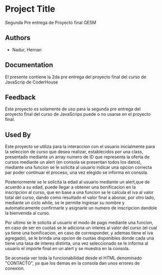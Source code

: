 
# Project Title

Segunda Pre entrega de Proyecto final GESM
## Authors

- Nadur, Hernan


## Documentation

El presente contiene la 2da pre entrega del proyecto final del curso de JavaScrip de CoderHouse

## Feedback

Este proyecto es solamente de uso para la segunda pre entrega del proyecto final del curso de JavaScrips puede o no usarse en el proyecto final.
## Used By

Este proyecto se utiliza para la interaccion con el usuario inicialmente para la seleccion de curso que desea realizar, establecidos por una class, presentado mediante un array numero de ID que representa la oferta de cursos mediante un alert (en consola se presentan todos los datos), mediante una funcion se le solicita al usuario indicar una opcion correcta par poder continuar el proceso, una vez elegido se informa en consola.

Posteriormente se le solicita la edad al usuario mediante un alert,que de acuerdo a su edad, puede llegar a obtener una bonificacion en la inscripcion al curso, que en base a una funcion se le calcula el iva al valor total del curso, dando como resultado el valor final a abonar, por otro lado,
mediante un ciclo while, se le permite ingresar su nombre y automaticamente confirmarle y asignarle un numero de inscripcion dandole la bienvenida al curso.

Por ultimo se le solicita al usuario el modo de pago mediante una funcion, en caso de ser en cuotas se le adiciona un interes al valor del curso (el cual ya tiene una bonificacion, en caso de corresponder, y ademas tiene el iva agregado), se le brinda una opcion de cuotas disponibles donde cada una tiene una tasa de interes distinta, una vez seleccionado se le informa al usuario el importe final en un alert y se muestra en la consola.

Se aconseja ver toda la funcionabilidad desde el HTML denominado "CONTACTO", ya que los demas en la consola dan unos errores de conexion.




